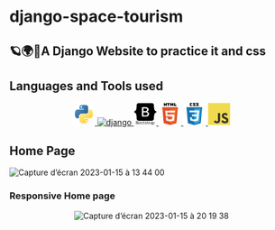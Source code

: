 # django-space-tourism
## 🪐🌍🚀A Django Website to practice it and css


## Languages and Tools used
<p align="center"> 
<a href="https://www.python.org" target="_blank" rel="noreferrer"> <img src="https://raw.githubusercontent.com/devicons/devicon/master/icons/python/python-original.svg" alt="python" width="40" height="40"/> </a> 
<a href="https://www.djangoproject.com/" target="_blank" rel="noreferrer"> <img src="https://cdn.worldvectorlogo.com/logos/django.svg" alt="django" width="40" height="40"/> </a> 
<a href="https://getbootstrap.com" target="_blank" rel="noreferrer"> <img src="https://raw.githubusercontent.com/devicons/devicon/master/icons/bootstrap/bootstrap-plain-wordmark.svg" alt="bootstrap" width="40" height="40"/> </a>
<a href="https://www.w3.org/html/" target="_blank" rel="noreferrer"> <img src="https://raw.githubusercontent.com/devicons/devicon/master/icons/html5/html5-original-wordmark.svg" alt="html5" width="40" height="40"/> </a>
<a href="https://www.w3schools.com/css/" target="_blank" rel="noreferrer"> <img src="https://raw.githubusercontent.com/devicons/devicon/master/icons/css3/css3-original-wordmark.svg" alt="css3" width="40" height="40"/> </a> 
<a href="https://developer.mozilla.org/en-US/docs/Web/JavaScript" target="_blank" rel="noreferrer"> <img src="https://raw.githubusercontent.com/devicons/devicon/master/icons/javascript/javascript-original.svg" alt="javascript" width="40" height="40"/> </a> </p>

## Home Page
<img width="1349" alt="Capture d’écran 2023-01-15 à 13 44 00" src="https://user-images.githubusercontent.com/86270481/214530959-d6a99abf-4830-480a-a896-c6b2eab4fe01.png">

### Responsive Home page
<p align="center"> 
<img width="371" alt="Capture d’écran 2023-01-15 à 20 19 38" src="https://user-images.githubusercontent.com/86270481/214531058-d0d8af41-4f70-4238-8626-4f138533538a.png">
</p> 
